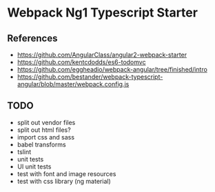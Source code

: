 # Webpack Ng1 Typescript Starter

## References

* https://github.com/AngularClass/angular2-webpack-starter
* https://github.com/kentcdodds/es6-todomvc
* https://github.com/eggheadio/webpack-angular/tree/finished/intro
* https://github.com/bestander/webpack-typescript-angular/blob/master/webpack.config.js

## TODO
* split out vendor files
* split out html files?
* import css and sass
* babel transforms
* tslint
* unit tests
* UI unit tests
* test with font and image resources
* test with css library (ng material)